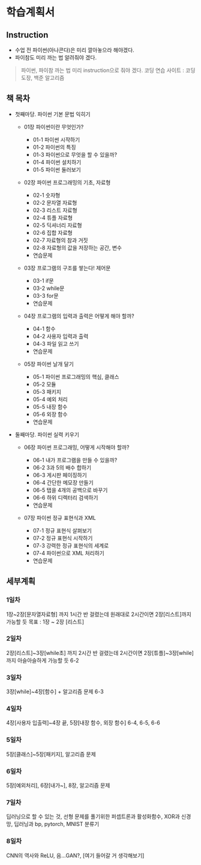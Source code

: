 # 학습계획서

## Instruction
- 수업 전 파이썬(아나콘다)은 미리 깔아놓으라 해야겠다.
- 파이참도 미리 까는 법 알려줘야 겠다.
> 파이썬, 파이참 까는 법 미리 instruction으로 줘야 겠다.
> 코딩 연습 사이트 : 코딩도장, 백준 알고리즘

## 책 목차
- 첫째마당. 파이썬 기본 문법 익히기

	- 01장 파이썬이란 무엇인가?
		- 01-1 파이썬 시작하기
		- 01-2 파이썬의 특징
		- 01-3 파이썬으로 무엇을 할 수 있을까?
		- 01-4 파이썬 설치하기
		- 01-5 파이썬 둘러보기

	- 02장 파이썬 프로그래밍의 기초, 자료형
		- 02-1 숫자형
		- 02-2 문자열 자료형
		- 02-3 리스트 자료형
		- 02-4 튜플 자료형
		- 02-5 딕셔너리 자료형
		- 02-6 집합 자료형
		- 02-7 자료형의 참과 거짓
		- 02-8 자료형의 값을 저장하는 공간, 변수
		- 연습문제

	- 03장 프로그램의 구조를 쌓는다! 제어문
		- 03-1 if문
		- 03-2 while문
		- 03-3 for문
		- 연습문제

	- 04장 프로그램의 입력과 출력은 어떻게 해야 할까?
		- 04-1 함수
		- 04-2 사용자 입력과 출력
		- 04-3 파일 읽고 쓰기
		- 연습문제

    - 05장 파이썬 날개 달기
        - 05-1 파이썬 프로그래밍의 핵심, 클래스
        - 05-2 모듈
        - 05-3 패키지
        - 05-4 예외 처리
        - 05-5 내장 함수
        - 05-6 외장 함수
        - 연습문제

- 둘째마당. 파이썬 실력 키우기

    - 06장 파이썬 프로그래밍, 어떻게 시작해야 할까?
        - 06-1 내가 프로그램을 만들 수 있을까?
        - 06-2 3과 5의 배수 합하기
        - 06-3 게시판 페이징하기
        - 06-4 간단한 메모장 만들기
        - 06-5 탭을 4개의 공백으로 바꾸기
        - 06-6 하위 디렉터리 검색하기
        - 연습문제

    - 07장 파이썬 정규 표현식과 XML
        - 07-1 정규 표현식 살펴보기
        - 07-2 정규 표현식 시작하기
        - 07-3 강력한 정규 표현식의 세계로
        - 07-4 파이썬으로 XML 처리하기
        - 연습문제

## 세부계획

### 1일차
1장~2장[문자열자료형] 까지 1시간 반 걸렸는데 원래대로 2시간이면 2장[리스트]까지 가능할 듯
목표 : 1장 ~ 2장 [리스트]

### 2일차
2장[리스트]~3장[while초] 까지 2시간 반 걸렸는데 2시간이면 2장[튜플]~3장[while]까지 아슬아슬하게 가능할 듯
6-2
### 3일차
3장[while]~4장[함수] + 알고리즘 문제
6-3
### 4일차
4장[사용자 입출력]~4장 끝, 5장[내장 함수, 외장 함수]
6-4, 6-5, 6-6
### 5일차
5장[클래스]~5장[패키지], 알고리즘 문제

### 6일차
5장[예외처리], 6장[내가~], 8장, 알고리즘 문제

### 7일차
딥러닝으로 할 수 있는 것, 선형 문제를 풀기위한 퍼셉트론과 활성화함수, XOR과 신경망, 딥러닝과 bp, pytorch, MNIST 분류기

### 8일차
CNN의 역사와 ReLU, 음...GAN?, [여기 들어갈 거 생각해보기]

